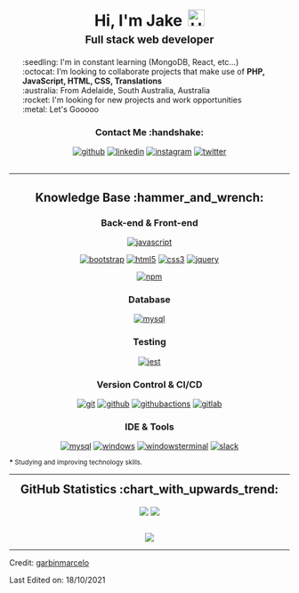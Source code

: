 <h1 style="text-align: center;margin-bottom: 5px;">Hi, I'm Jake<img src="https://raw.githubusercontent.com/iampavangandhi/iampavangandhi/master/gifs/Hi.gif" alt="Hi" style="width: 30px;margin-left: 10px;"></h1>
<h3 style="font-size: 1.2rem; text-align: center;margin: 0 0 20px 0;">Full stack web developer</h3>

<ul style="list-style: none;">
<li>:seedling: I'm in constant learning (MongoDB, React, etc...)</li>
<li>:octocat: I’m looking to collaborate projects that make use of <strong>PHP, JavaScript, HTML, CSS, Translations</strong></li>
<li>:australia: From Adelaide, South Australia, Australia</li>
<li>:rocket: I'm looking for new projects and work opportunities</li>
<li>:metal: Let's Gooooo</li>
</ul>
<div align="center">
<h3>Contact Me :handshake:</h3>
<a href="https://github.com/jakecolledge97" target="_blank"><img src="https://img.shields.io/badge/-Jake_Colledge-black?logo=github&style=flat-square" alt="github"/></a>
<a href="https://www.linkedin.com/in/jake-colledge-462986223/" target="_blank"><img src="https://img.shields.io/badge/-Jake_Colledge-blue?logo=linkedin&style=flat-square" alt="linkedin"></a>
<a href="https://www.instagram.com/jakecolledge/" target="_blank"><img src="https://img.shields.io/badge/-Jake_Colledge-pink?logo=instagram&textColor=white&style=flat-square" alt="instagram"/></a>
<a href="mailto:jakecolledgework@gmail.com"><img src="https://img.shields.io/badge/-jakecolledgework@gmail-white?logo=thunderbird&style=flat-square" alt="twitter"/></a>
<br/><br/>
</div>


---

<div align="center">
<h2>Knowledge Base :hammer_and_wrench:</h2>

<h3>Back-end & Front-end</h3>

<a href="https://developer.mozilla.org/en-US/docs/Web/JavaScript" target="_blank"><img src="https://img.shields.io/badge/JavaScript-white.svg?style=for-the-badge&logo=javascript&logoColor=#F7DF1E" alt="javascript"/></a>



<a href="https://getbootstrap.com/" target="_blank"><img src="https://img.shields.io/badge/-Bootstrap-white?logo=bootstrap&logoColor=7952B3&style=for-the-badge" alt="bootstrap"/></a>
<a href="https://html.spec.whatwg.org/multipage/" target="_blank"><img src="https://img.shields.io/badge/-HTML-white?logo=html5&style=for-the-badge" alt="html5"/></a>
<a href="https://www.w3.org/Style/CSS" target="_blank"><img src="https://img.shields.io/badge/-CSS-white?logo=css3&logoColor=1572B6&style=for-the-badge" alt="css3"/></a>
<a href="https://jquery.com/" target="_blank"><img src="https://img.shields.io/badge/-jquery-white?logo=jquery&logoColor=0769AD&style=for-the-badge" alt="jquery"/></a>

<a href="https://www.npmjs.com/" target="_blank"><img src="https://img.shields.io/badge/-npm-white?logo=npm&logoColor=CB3837&style=for-the-badge" alt="npm"/></a>

<h3>Database</h3>

<a href="https://www.mysql.com/" target="_blank"><img src="https://img.shields.io/badge/-mysql-white?logo=mysql&logoColor=4479A1&style=for-the-badge" alt="mysql"/></a>

<h3>Testing</h3>

<a href="https://jestjs.io/" target="_blank"><img src="https://img.shields.io/badge/-jest*-white?logo=jest&logoColor=C21325&style=for-the-badge" alt="jest"/></a>

<h3>Version Control & CI/CD</h3>
<a href="https://git-scm.com/" target="_blank"><img src="https://img.shields.io/badge/-git-white?logo=git&logoColor=F05032&style=for-the-badge" alt="git"/></a>
<a href="https://github.com/" target="_blank"><img src="https://img.shields.io/badge/-github-white?logo=github&logoColor=181717&style=for-the-badge" alt="github"/></a>
<a href="https://github.com/features/actions" target="_blank"><img src="https://img.shields.io/badge/-github_actions*-white?logo=githubactions&logoColor=2088FF&style=for-the-badge" alt="githubactions"/></a>
<a href="https://gitlab.com/" target="_blank"><img src="https://img.shields.io/badge/-gitlab-white?logo=gitlab&logoColor=FCA121&style=for-the-badge" alt="gitlab"/></a>


<h3>IDE & Tools</h3>

<a href="https://www.mysql.com/products/workbench/" target="_blank"><img src="https://img.shields.io/badge/-mysql_workbench-white?logo=mysql&logoColor=4479A1&style=for-the-badge" alt="mysql"/></a>
<a href="https://www.microsoft.com/en-us/windows" target="_blank"><img src="https://img.shields.io/badge/-windows-white?logo=windows&logoColor=0078D6&style=for-the-badge" alt="windows"/></a>
<a href="https://github.com/microsoft/terminal" target="_blank"><img src="https://img.shields.io/badge/-windows_terminal-white?logo=windowsterminal&logoColor=4D4D4D&style=for-the-badge" alt="windowsterminal"/></a>
<a href="https://slack.com/" target="_blank"><img src="https://img.shields.io/badge/-slack-white?logo=slack&logoColor=4A154B&style=for-the-badge" alt="slack"/></a>
</div>

<small><strong>*</strong> Studying and improving technology skills.</small>

---

<div align="center">
<h2 style="margin: 5px 10px;">GitHub Statistics :chart_with_upwards_trend:</h2> 
<div style="display: flex; align-items: center; justify-content: center;">

[![](https://github-readme-stats.vercel.app/api?username=jakecolledge97&show_icons=true&theme=tokyonight&hide_border=true&locale=en)](https://github.com/jakecolledge97)
[![](https://github-readme-streak-stats.herokuapp.com/?user=jakecolledge97&theme=tokyonight&hide_border=true)](https://github.com/jakecolledge97)

</div>
</div>

<div align="center">

![](https://komarev.com/ghpvc/?username=jakecolledge97&style=flat-square)

</div>


------

Credit: [garbinmarcelo](https://github.com/garbinmarcelo)

Last Edited on: 18/10/2021
